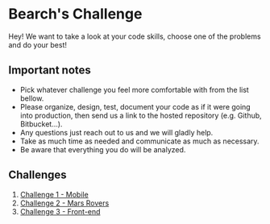 # Bearch's Challenge

Hey! We want to take a look at your code skills, choose one of the problems and do your best!

## Important notes

* Pick whatever challenge you feel more comfortable with from the list bellow.
* Please organize, design, test, document your code as if it were going into production, then send us a link to the hosted repository (e.g. Github, Bitbucket...).
* Any questions just reach out to us and we will gladly help.
* Take as much time as needed and communicate as much as necessary.
* Be aware that everything you do will be analyzed.

## Challenges

1. [Challenge 1 - Mobile](/challenge1.md)
2. [Challenge 2 - Mars Rovers](/challenge2.md)
3. [Challenge 3 - Front-end](/challenge3.md)
